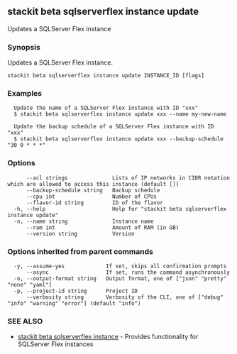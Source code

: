 ## stackit beta sqlserverflex instance update

Updates a SQLServer Flex instance

### Synopsis

Updates a SQLServer Flex instance.

```
stackit beta sqlserverflex instance update INSTANCE_ID [flags]
```

### Examples

```
  Update the name of a SQLServer Flex instance with ID "xxx"
  $ stackit beta sqlserverflex instance update xxx --name my-new-name

  Update the backup schedule of a SQLServer Flex instance with ID "xxx"
  $ stackit beta sqlserverflex instance update xxx --backup-schedule "30 0 * * *"
```

### Options

```
      --acl strings              Lists of IP networks in CIDR notation which are allowed to access this instance (default [])
      --backup-schedule string   Backup schedule
      --cpu int                  Number of CPUs
      --flavor-id string         ID of the flavor
  -h, --help                     Help for "stackit beta sqlserverflex instance update"
  -n, --name string              Instance name
      --ram int                  Amount of RAM (in GB)
      --version string           Version
```

### Options inherited from parent commands

```
  -y, --assume-yes             If set, skips all confirmation prompts
      --async                  If set, runs the command asynchronously
  -o, --output-format string   Output format, one of ["json" "pretty" "none" "yaml"]
  -p, --project-id string      Project ID
      --verbosity string       Verbosity of the CLI, one of ["debug" "info" "warning" "error"] (default "info")
```

### SEE ALSO

* [stackit beta sqlserverflex instance](./stackit_beta_sqlserverflex_instance.md)	 - Provides functionality for SQLServer Flex instances

